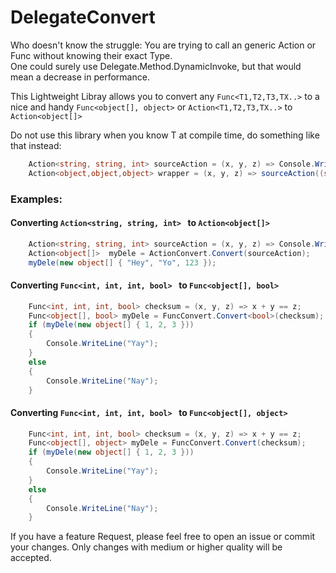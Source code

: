 # DelegateConvert

Who doesn't know the struggle: You are trying to call an generic Action or Func without knowing their exact Type. <br>
One could surely use Delegate.Method.DynamicInvoke, but that would mean a decrease in performance.

This Lightweight Libray allows you to convert any  ```Func<T1,T2,T3,TX..>``` to a nice and handy ```Func<object[], object>``` or ```Action<T1,T2,T3,TX..>``` to ```Action<object[]>```

Do not use this library when you know T at compile time, do something like that instead: 
```csharp
	Action<string, string, int> sourceAction = (x, y, z) => Console.WriteLine($"STR1: {x} STR2: {y} INT: {z}");
 	Action<object,object,object> wrapper = (x, y, z) => sourceAction((string)x,(string)y,(int)z);
```


### Examples:
#### Converting ```Action<string, string, int> ``` to ```Action<object[]>```
```csharp
	Action<string, string, int> sourceAction = (x, y, z) => Console.WriteLine($"STR1: {x} STR2: {y} INT: {z}");
	Action<object[]>  myDele = ActionConvert.Convert(sourceAction);
	myDele(new object[] { "Hey", "Yo", 123 });
```
#### Converting ```Func<int, int, int, bool> ``` to ```Func<object[], bool>```
```csharp
    Func<int, int, int, bool> checksum = (x, y, z) => x + y == z;
    Func<object[], bool> myDele = FuncConvert.Convert<bool>(checksum);
    if (myDele(new object[] { 1, 2, 3 }))
    {
    	Console.WriteLine("Yay");
    }
    else
    {
    	Console.WriteLine("Nay");
    }
```

#### Converting ```Func<int, int, int, bool> ``` to ```Func<object[], object>```
```csharp
    Func<int, int, int, bool> checksum = (x, y, z) => x + y == z;
    Func<object[], object> myDele = FuncConvert.Convert(checksum);
    if (myDele(new object[] { 1, 2, 3 }))
    {
    	Console.WriteLine("Yay");
    }
    else
    {
    	Console.WriteLine("Nay");
    }
```



If you have a feature Request, please feel free to open an issue or commit your changes. Only changes with medium or higher quality will be accepted.
